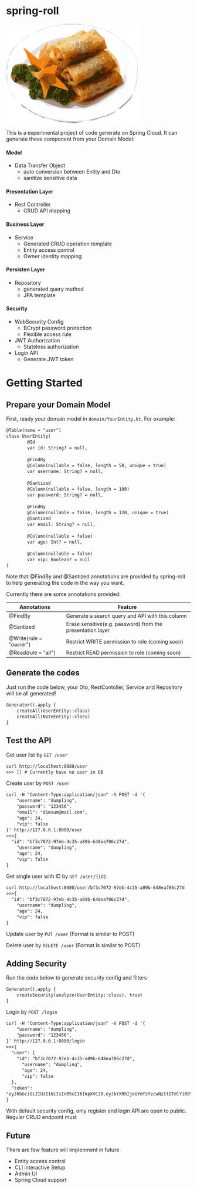 # spring-roll
![CoverImage](https://github.com/mingchoi/spring-roll/blob/master/doc/images/spring-roll.png?raw=true)

This is a experimental project of code generate on Spring Cloud. It can generate these component from your Domain Model:
#### Model
  - Data Transfer Object
    - auto conversion between Entity and Dto
    - sanitize sensitive data
#### Presentation Layer
  - Rest Controller
    - CRUD API mapping
  
#### Business Layer
  - Service
    - Generated CRUD operation template
    - Entity access control
    - Owner identity mapping
  
#### Persisten Layer
  - Repository
    - generated query method
    - JPA template
  
#### Security
  - WebSecurity Config
    - BCrypt password protection
    - Flexible access rule
  - JWT Authorization
    - Stateless authorization
  - Login API
    - Generate JWT token
  
# Getting Started

## Prepare your Domain Model
First, ready your domain model in `domain/YourEntity.kt`.
For example:
```@Entity
@Table(name = "user")
class UserEntity(
        @Id
        var id: String? = null,

        @FindBy
        @Column(nullable = false, length = 50, unique = true)
        var username: String? = null,

        @Santized
        @Column(nullable = false, length = 100)
        var password: String? = null,

        @FindBy
        @Column(nullable = false, length = 120, unique = true)
        @Santized
        var email: String? = null,

        @Column(nullable = false)
        var age: Int? = null,

        @Column(nullable = false)
        var vip: Boolean? = null
)
```
Note that @FindBy and @Santized annotations are provided by spring-roll to help generating the code in the way you want.

Currently there are some annotations provided:

|Annotations           |Feature                                                   |
|----------------------|----------------------------------------------------------|
|@FindBy               |Generate a search query and API with this column          |
|@Santized             |Erase sensitive(e.g. password) from the presentation layer|
|@Write(rule = "owner")|Restrict WRITE permission to role (coming soon)           |
|@Read(rule = "all")   |Restrict READ permission to role (coming soon)            |

## Generate the codes
Just run the code below, your Dto, RestContoller, Service and Repository will be all generated!
```
Generator().apply {
    createAll(UserEntity::class)
    createAll(NoteEntity::class)
}
```

## Test the API

Get user list by `GET /user`
```
curl http://localhost:8080/user
>>> [] # Currently have no user in DB
```

Create user by `POST /user`
```
curl -H "Content-Type:application/json" -X POST -d '{
	"username": "dumpling",
	"password": "123456",
	"email": "dimsum@mail.com",
	"age": 24,
	"vip": false
}' http://127.0.0.1:8080/user
>>>{
  "id": "bf3c7072-97eb-4c35-a89b-648ea706c27d",
	"username": "dumpling",
	"age": 24,
	"vip": false
}
```

Get single user with ID by `GET /user/{id}`
```
curl http://localhost:8080/user/bf3c7072-97eb-4c35-a89b-648ea706c27d
>>>{
  "id": "bf3c7072-97eb-4c35-a89b-648ea706c27d",
	"username": "dumpling",
	"age": 24,
	"vip": false
}
```
Update user by `PUT /user` (Format is similar to POST)

Delete user by `DELETE /user` (Format is similar to POST)

## Adding Security
Run the code below to generate security config and filters
```
Generator().apply {
    createSecurity(analyze(UserEntity::class), true)
}
```

Login by `POST /login`
```
curl -H "Content-Type:application/json" -X POST -d '{
	"username": "dumpling",
	"password": "123456",
}' http://127.0.0.1:8080/login
>>>{
  "user": {
    "id": "bf3c7072-97eb-4c35-a89b-648ea706c27d",
	  "username": "dumpling",
	  "age": 24,
	  "vip": false
  },
  "token": "eyJhbGciOiJIUzI1NiIsInR5cCI6IkpXVCJ9.eyJkYXRhIjoiYmYzYzcwNzItOTdlYi00YzM1LWE4OWItNjQ4ZWE3MDZjMjdkIn0.pKwqRMKA_pDRlD4_wGKd3WhFZZp8Y4wl6ItZiBh1qr0"
}
```

With default security config, only register and login API are open to public. Regular CRUD endpoint must 


## Future
There are few feature will implenment in future
- Entity access control
- CLI interactive Setup 
- Admin UI
- Spring Cloud support
